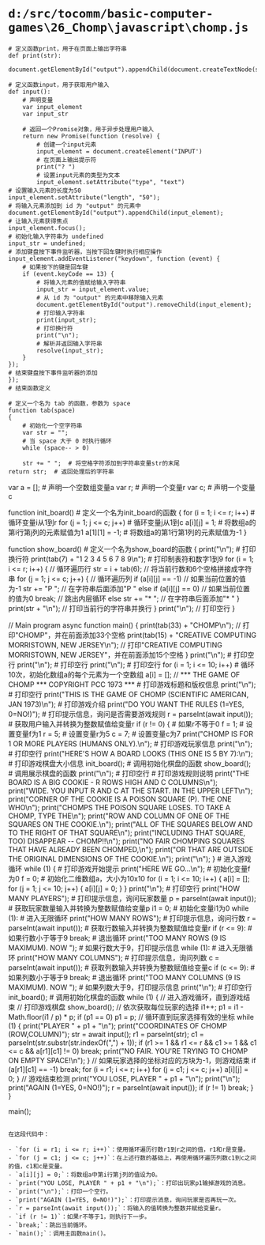 # `d:/src/tocomm/basic-computer-games\26_Chomp\javascript\chomp.js`

```
# 定义函数print，用于在页面上输出字符串
def print(str):
    document.getElementById("output").appendChild(document.createTextNode(str))

# 定义函数input，用于获取用户输入
def input():
    # 声明变量
    var input_element
    var input_str

    # 返回一个Promise对象，用于异步处理用户输入
    return new Promise(function (resolve) {
        # 创建一个input元素
        input_element = document.createElement("INPUT')
        # 在页面上输出提示符
        print("? ")
        # 设置input元素的类型为文本
        input_element.setAttribute("type", "text")
# 设置输入元素的长度为50
input_element.setAttribute("length", "50");
# 将输入元素添加到 id 为 "output" 的元素中
document.getElementById("output").appendChild(input_element);
# 让输入元素获得焦点
input_element.focus();
# 初始化输入字符串为 undefined
input_str = undefined;
# 添加键盘按下事件监听器，当按下回车键时执行相应操作
input_element.addEventListener("keydown", function (event) {
    # 如果按下的键是回车键
    if (event.keyCode == 13) {
        # 将输入元素的值赋给输入字符串
        input_str = input_element.value;
        # 从 id 为 "output" 的元素中移除输入元素
        document.getElementById("output").removeChild(input_element);
        # 打印输入字符串
        print(input_str);
        # 打印换行符
        print("\n");
        # 解析并返回输入字符串
        resolve(input_str);
    }
});
# 结束键盘按下事件监听器的添加
});
# 结束函数定义

# 定义一个名为 tab 的函数，参数为 space
function tab(space)
{
    # 初始化一个空字符串
    var str = "";
    # 当 space 大于 0 时执行循环
    while (space-- > 0)
```
        str += " ";  # 将空格字符添加到字符串变量str的末尾
    return str;  # 返回处理后的字符串

var a = [];  # 声明一个空数组变量a
var r;  # 声明一个变量r
var c;  # 声明一个变量c

function init_board()  # 定义一个名为init_board的函数
{
    for (i = 1; i <= r; i++)  # 循环变量i从1到r
        for (j = 1; j <= c; j++)  # 循环变量j从1到c
            a[i][j] = 1;  # 将数组a的第i行第j列的元素赋值为1
    a[1][1] = -1;  # 将数组a的第1行第1列的元素赋值为-1
}

function show_board()  # 定义一个名为show_board的函数
{
    print("\n");  # 打印换行符
    print(tab(7) + "1 2 3 4 5 6 7 8 9\n");  # 打印制表符和数字1到9
    for (i = 1; i <= r; i++) {  // 循环遍历行
        str = i + tab(6);  // 将当前行数和6个空格拼接成字符串
        for (j = 1; j <= c; j++) {  // 循环遍历列
            if (a[i][j] == -1)  // 如果当前位置的值为-1
                str += "P ";  // 在字符串后面添加"P "
            else if (a[i][j] == 0)  // 如果当前位置的值为0
                break;  // 跳出内层循环
            else
                str += "* ";  // 在字符串后面添加"* "
        }
        print(str + "\n");  // 打印当前行的字符串并换行
    }
    print("\n");  // 打印空行
}

// Main program
async function main()
{
    print(tab(33) + "CHOMP\n");  // 打印"CHOMP"，并在前面添加33个空格
    print(tab(15) + "CREATIVE COMPUTING  MORRISTOWN, NEW JERSEY\n");  // 打印"CREATIVE COMPUTING  MORRISTOWN, NEW JERSEY"，并在前面添加15个空格
}
    print("\n");  # 打印空行
    print("\n");  # 打印空行
    print("\n");  # 打印空行
    for (i = 1; i <= 10; i++)  # 循环10次，初始化数组a的每个元素为一个空数组
        a[i] = [];
    // *** THE GAME OF CHOMP *** COPYRIGHT PCC 1973 ***  # 打印游戏标题和版权信息
    print("\n");  # 打印空行
    print("THIS IS THE GAME OF CHOMP (SCIENTIFIC AMERICAN, JAN 1973)\n");  # 打印游戏介绍
    print("DO YOU WANT THE RULES (1=YES, 0=NO!)");  # 打印提示信息，询问是否需要游戏规则
    r = parseInt(await input());  # 获取用户输入并转换为整数赋值给变量r
    if (r != 0) {  # 如果r不等于0
        f = 1;  # 设置变量f为1
        r = 5;  # 设置变量r为5
        c = 7;  # 设置变量c为7
        print("CHOMP IS FOR 1 OR MORE PLAYERS (HUMANS ONLY).\n");  # 打印游戏玩家信息
        print("\n");  # 打印空行
        print("HERE'S HOW A BOARD LOOKS (THIS ONE IS 5 BY 7):\n");  # 打印游戏棋盘大小信息
        init_board();  # 调用初始化棋盘的函数
        show_board();  # 调用展示棋盘的函数
        print("\n");  # 打印空行
        # 打印游戏规则说明
        print("THE BOARD IS A BIG COOKIE - R ROWS HIGH AND C COLUMNS\n");
        print("WIDE. YOU INPUT R AND C AT THE START. IN THE UPPER LEFT\n");
        print("CORNER OF THE COOKIE IS A POISON SQUARE (P). THE ONE WHO\n");
        print("CHOMPS THE POISON SQUARE LOSES. TO TAKE A CHOMP, TYPE THE\n");
        print("ROW AND COLUMN OF ONE OF THE SQUARES ON THE COOKIE.\n");
        print("ALL OF THE SQUARES BELOW AND TO THE RIGHT OF THAT SQUARE\n");
        print("INCLUDING THAT SQUARE, TOO) DISAPPEAR -- CHOMP!!\n");
        print("NO FAIR CHOMPING SQUARES THAT HAVE ALREADY BEEN CHOMPED,\n");
        print("OR THAT ARE OUTSIDE THE ORIGINAL DIMENSIONS OF THE COOKIE.\n");
        print("\n");
    }
    # 进入游戏循环
    while (1) {
        # 打印游戏开始提示
        print("HERE WE GO...\n");
        # 初始化变量f为0
        f = 0;
        # 初始化二维数组a，大小为10x10
        for (i = 1; i <= 10; i++) {
            a[i] = [];
            for (j = 1; j <= 10; j++) {
                a[i][j] = 0;
            }
        }
        print("\n");  # 打印空行
        print("HOW MANY PLAYERS");  # 打印提示信息，询问玩家数量
        p = parseInt(await input());  # 获取玩家数量输入并转换为整数赋值给变量p
        i1 = 0;  # 初始化变量i1为0
        while (1):  # 进入无限循环
            print("HOW MANY ROWS");  # 打印提示信息，询问行数
            r = parseInt(await input());  # 获取行数输入并转换为整数赋值给变量r
            if (r <= 9):  # 如果行数小于等于9
                break;  # 退出循环
            print("TOO MANY ROWS (9 IS MAXIMUM). NOW ");  # 如果行数大于9，打印提示信息
        while (1):  # 进入无限循环
            print("HOW MANY COLUMNS");  # 打印提示信息，询问列数
            c = parseInt(await input());  # 获取列数输入并转换为整数赋值给变量c
            if (c <= 9):  # 如果列数小于等于9
                break;  # 退出循环
            print("TOO MANY COLUMNS (9 IS MAXIMUM). NOW ");  # 如果列数大于9，打印提示信息
        print("\n");  # 打印空行
        init_board();  # 调用初始化棋盘的函数
        while (1) {
            // 进入游戏循环，直到游戏结束
            // 打印游戏棋盘
            show_board();
            // 依次获取每位玩家的选择
            i1++;
            p1 = i1 - Math.floor(i1 / p) * p;
            if (p1 == 0)
                p1 = p;
            // 循环直到玩家选择有效的坐标
            while (1) {
                print("PLAYER " + p1 + "\n");
                print("COORDINATES OF CHOMP (ROW,COLUMN)");
                str = await input();
                r1 = parseInt(str);
                c1 = parseInt(str.substr(str.indexOf(",") + 1));
                if (r1 >= 1 && r1 <= r && c1 >= 1 && c1 <= c && a[r1][c1] != 0)
                    break;
                print("NO FAIR. YOU'RE TRYING TO CHOMP ON EMPTY SPACE!\n");
            }
            // 如果玩家选择的坐标对应的方块为-1，则游戏结束
            if (a[r1][c1] == -1)
                break;
            for (i = r1; i <= r; i++)
                for (j = c1; j <= c; j++)
                    a[i][j] = 0;
        }
        // 游戏结束检测
        print("YOU LOSE, PLAYER " + p1 + "\n");
        print("\n");
        print("AGAIN (1=YES, 0=NO!)");
        r = parseInt(await input());
        if (r != 1)
            break;
    }
}

main();
```

在这段代码中：

- `for (i = r1; i <= r; i++)`：使用循环遍历行数r1到r之间的值，r1和r是变量。
- `for (j = c1; j <= c; j++)`：在上述行数的基础上，再使用循环遍历列数c1到c之间的值，c1和c是变量。
- `a[i][j] = 0;`：将数组a中第i行第j列的值设为0。
- `print("YOU LOSE, PLAYER " + p1 + "\n");`：打印出玩家p1输掉游戏的消息。
- `print("\n");`：打印一个空行。
- `print("AGAIN (1=YES, 0=NO!)");`：打印提示消息，询问玩家是否再玩一次。
- `r = parseInt(await input());`：将输入的值转换为整数并赋给变量r。
- `if (r != 1)`：如果r不等于1，则执行下一步。
- `break;`：跳出当前循环。
- `main();`：调用主函数main()。
```
